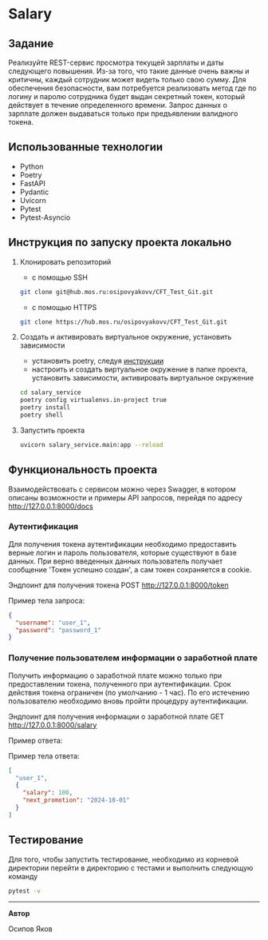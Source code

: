 # Salary


## Задание
Реализуйте REST-сервис просмотра текущей зарплаты и даты следующего
повышения. Из-за того, что такие данные очень важны и критичны, каждый
сотрудник может видеть только свою сумму. Для обеспечения безопасности, вам
потребуется реализовать метод где по логину и паролю сотрудника будет выдан
секретный токен, который действует в течение определенного времени. Запрос
данных о зарплате должен выдаваться только при предъявлении валидного токена.

## Использованные технологии
- Python
- Poetry
- FastAPI
- Pydantic 
- Uvicorn
- Pytest
- Pytest-Asyncio


## Инструкция по запуску проекта локально

1. Клонировать репозиторий

    - с помощью SSH
    ```bash
    git clone git@hub.mos.ru:osipovyakovv/CFT_Test_Git.git
    ```
    - с помощью HTTPS
    ```bash
    git clone https://hub.mos.ru/osipovyakovv/CFT_Test_Git.git
    ```
2. Cоздать и активировать виртуальное окружение, установить зависимости


    - установить poetry, следуя [инструкции](https://python-poetry.org/docs/) 
    - настроить и создать виртуальное окружение в папке проекта, установить зависимости, активировать виртуальное окружение   
    ```bash
    cd salary_service
    poetry config virtualenvs.in-project true
    poetry install
    poetry shell

    ```

3. Запустить проекта

    ```bash
    uvicorn salary_service.main:app --reload
    ```

## Функциональность проекта 

Взаимодействовать с сервисом можно через Swagger, в котором описаны возможности и примеры API запросов, перейдя по адресу http://127.0.0.1:8000/docs

### Аутентификация

Для получения токена аутентификации необходимо предоставить верные логин и пароль пользователя, которые существуют в базе данных. При верно введенных данных пользователь получает сообщение 'Токен успешно создан', а сам токен сохраняется в cookie.

Эндпоинт для получения токена
POST http://127.0.0.1:8000/token

Пример тела запроса:
```json
{
  "username": "user_1",
  "password": "password_1"
}
```

### Получение пользователем информации о заработной плате 

Получить информацию о заработной плате можно только при предоставлении токена, полученного при аутентификации. Срок действия токена ограничен (по умолчанию - 1 час). По его истечению пользователю необходимо вновь пройти процедуру аутентификации. 

Эндпоинт для получения информации о заработной плате
GET http://127.0.0.1:8000/salary

Пример ответа:

Пример тела ответа:
```json
[
  "user_1",
  {
    "salary": 100,
    "next_promotion": "2024-10-01"
  }
]

```
## Тестирование

Для того, чтобы запустить тестирование, необходимо из корневой директории перейти в директорию с тестами и выполнить следующую команду


```bash
pytest -v

```

---

**Автор**

Осипов Яков


